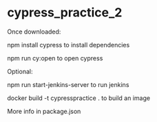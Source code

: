 # cypress_practice_2

Once downloaded:

npm install cypress to install dependencies

npm run cy:open to open cypress

Optional:

npm run start-jenkins-server to run jenkins

docker build -t cypresspractice . to build an image


More info in package.json

